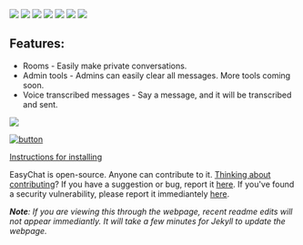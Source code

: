 [![](https://img.shields.io/github/stars/thecoder876/EasyChat?color=blue&style=flat-square)](https://github.com/thecoder876/EasyChat/stargazers "View stargazers")
[![](https://img.shields.io/github/watchers/thecoder876/EasyChat?color=blue&style=flat-square)](https://github.com/thecoder876/EasyChat/watchers "View watchers")
[![](https://img.shields.io/github/issues/thecoder876/EasyChat?color=blue&style=flat-square)](https://github.com/thecoder876/EasyChat/issues "View open issues")
[![](https://img.shields.io/github/issues-pr/thecoder876/EasyChat?color=blue&style=flat-square)](https://github.com/thecoder876/EasyChat/pulls "View open pull requests")
[![](https://img.shields.io/badge/chat-on_discord-7289da.svg?style=flat-square)](https://discord.gg/vpmeZQgYD7 "Join the Discord server")
[![](https://img.shields.io/badge/discuss-on_github-181717.svg?style=flat-square)](https://github.com/thecoder876/EasyChat/discussions "View discussions")
[![](https://img.shields.io/badge/webpage-thecoder876.github.io/EasyChat-ff7b26.svg?style=flat-square)](https://thecoder876.github.io/EasyChat "Visit the Web page")

## Features:
- Rooms - Easily make private conversations.
- Admin tools - Admins can easily clear all messages. More tools coming soon.
- Voice transcribed messages - Say a message, and it will be transcribed and sent.

[![](https://img.shields.io/github/downloads/thecoder876/EasyChat/total?style=flat-square&logo=github&logoColor=white&label=downloads&color=181717)](https://github.com/thecoder876/EasyChat/releases "View releases")

[![button](https://u.cubeupload.com/thecoder876/download.png)](https://github.com/thecoder876/EasyChat/releases/download/v1.1/EasyChat.v1.1.apk "Download the .apk file for the latest version")

[Instructions for installing](https://github.com/thecoder876/EasyChat/wiki/Installation "Visit the wiki page on installation")

EasyChat is open-source. Anyone can contribute to it. [Thinking about contributing](https://github.com/thecoder876/EasyChat/wiki/Contributing "Read the wiki page on contributing")?
If you have a suggestion or bug, report it [here](https://github.com/thecoder876/EasyChat/issues/new/choose "Open a new issue").
If you've found a security vulnerability, please report it immediantely [here](https://github.com/thecoder876/EasyChat/issues/new?assignees=&labels=vulnerability&template=security-vulnerability.md&title=Security+vulnerability+-+ "Open a new security vulnerability issue").

_**Note**: If you are viewing this through the webpage, recent readme edits will not appear immediantly. It will take a few minutes for Jekyll to update the webpage._

